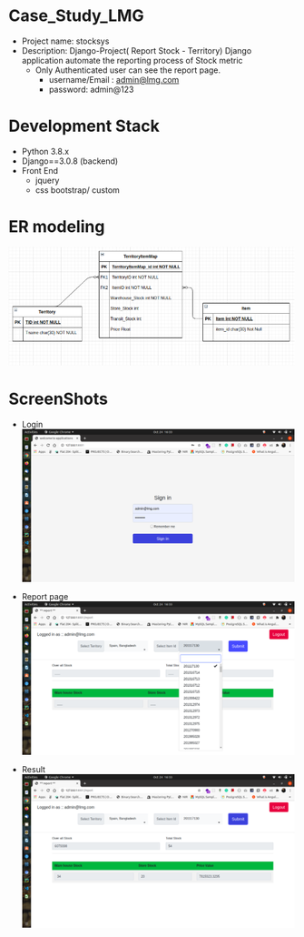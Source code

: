 # Case_Study_LMG 
- Project name: stocksys
- Description: Django-Project( Report Stock - Territory) Django application automate the reporting process of Stock metric 
    - Only Authenticated user can see the report page.
        - username/Email : admin@lmg.com
        - password: admin@123

# Development Stack
- Python 3.8.x 
- Django==3.0.8 (backend)
- Front End
  - jquery
  - css bootstrap/ custom
  
# ER modeling 
![ER-Model](https://github.com/Rahul1chandra/Case_Study_LMG/blob/main/ER_modeling.png)
  
# ScreenShots
- Login
![Login](https://github.com/Rahul1chandra/Case_Study_LMG/blob/main/login.png)

 - Report page
![Login](https://github.com/Rahul1chandra/Case_Study_LMG/blob/main/select_field_.png)
 
 - Result 
 ![Login](https://github.com/Rahul1chandra/Case_Study_LMG/blob/main/some_more.png)
